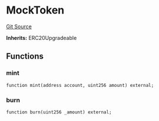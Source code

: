 # MockToken
[Git Source](https://github.com/hyperlane-xyz/hyperlane-monorepo/blob/60f321f452052881dce4e22999022e11fc117456/contracts/mock/MockToken.sol)

**Inherits:**
ERC20Upgradeable


## Functions
### mint


```solidity
function mint(address account, uint256 amount) external;
```

### burn


```solidity
function burn(uint256 _amount) external;
```

